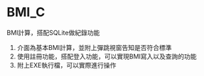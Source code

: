 # BMI_C
BMI計算，搭配SQLite做紀錄功能

1. 介面為基本BMI計算，並附上彈跳視窗告知是否符合標準  
2. 使用註冊功能，搭配登入功能，可以實現BMI寫入以及查詢的功能  
3. 附上EXE執行檔，可以實際進行操作  

